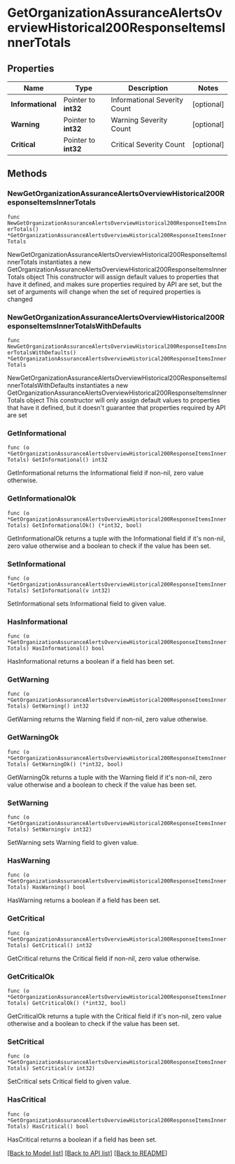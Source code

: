 # GetOrganizationAssuranceAlertsOverviewHistorical200ResponseItemsInnerTotals

## Properties

Name | Type | Description | Notes
------------ | ------------- | ------------- | -------------
**Informational** | Pointer to **int32** | Informational Severity Count | [optional] 
**Warning** | Pointer to **int32** | Warning Severity Count | [optional] 
**Critical** | Pointer to **int32** | Critical Severity Count | [optional] 

## Methods

### NewGetOrganizationAssuranceAlertsOverviewHistorical200ResponseItemsInnerTotals

`func NewGetOrganizationAssuranceAlertsOverviewHistorical200ResponseItemsInnerTotals() *GetOrganizationAssuranceAlertsOverviewHistorical200ResponseItemsInnerTotals`

NewGetOrganizationAssuranceAlertsOverviewHistorical200ResponseItemsInnerTotals instantiates a new GetOrganizationAssuranceAlertsOverviewHistorical200ResponseItemsInnerTotals object
This constructor will assign default values to properties that have it defined,
and makes sure properties required by API are set, but the set of arguments
will change when the set of required properties is changed

### NewGetOrganizationAssuranceAlertsOverviewHistorical200ResponseItemsInnerTotalsWithDefaults

`func NewGetOrganizationAssuranceAlertsOverviewHistorical200ResponseItemsInnerTotalsWithDefaults() *GetOrganizationAssuranceAlertsOverviewHistorical200ResponseItemsInnerTotals`

NewGetOrganizationAssuranceAlertsOverviewHistorical200ResponseItemsInnerTotalsWithDefaults instantiates a new GetOrganizationAssuranceAlertsOverviewHistorical200ResponseItemsInnerTotals object
This constructor will only assign default values to properties that have it defined,
but it doesn't guarantee that properties required by API are set

### GetInformational

`func (o *GetOrganizationAssuranceAlertsOverviewHistorical200ResponseItemsInnerTotals) GetInformational() int32`

GetInformational returns the Informational field if non-nil, zero value otherwise.

### GetInformationalOk

`func (o *GetOrganizationAssuranceAlertsOverviewHistorical200ResponseItemsInnerTotals) GetInformationalOk() (*int32, bool)`

GetInformationalOk returns a tuple with the Informational field if it's non-nil, zero value otherwise
and a boolean to check if the value has been set.

### SetInformational

`func (o *GetOrganizationAssuranceAlertsOverviewHistorical200ResponseItemsInnerTotals) SetInformational(v int32)`

SetInformational sets Informational field to given value.

### HasInformational

`func (o *GetOrganizationAssuranceAlertsOverviewHistorical200ResponseItemsInnerTotals) HasInformational() bool`

HasInformational returns a boolean if a field has been set.

### GetWarning

`func (o *GetOrganizationAssuranceAlertsOverviewHistorical200ResponseItemsInnerTotals) GetWarning() int32`

GetWarning returns the Warning field if non-nil, zero value otherwise.

### GetWarningOk

`func (o *GetOrganizationAssuranceAlertsOverviewHistorical200ResponseItemsInnerTotals) GetWarningOk() (*int32, bool)`

GetWarningOk returns a tuple with the Warning field if it's non-nil, zero value otherwise
and a boolean to check if the value has been set.

### SetWarning

`func (o *GetOrganizationAssuranceAlertsOverviewHistorical200ResponseItemsInnerTotals) SetWarning(v int32)`

SetWarning sets Warning field to given value.

### HasWarning

`func (o *GetOrganizationAssuranceAlertsOverviewHistorical200ResponseItemsInnerTotals) HasWarning() bool`

HasWarning returns a boolean if a field has been set.

### GetCritical

`func (o *GetOrganizationAssuranceAlertsOverviewHistorical200ResponseItemsInnerTotals) GetCritical() int32`

GetCritical returns the Critical field if non-nil, zero value otherwise.

### GetCriticalOk

`func (o *GetOrganizationAssuranceAlertsOverviewHistorical200ResponseItemsInnerTotals) GetCriticalOk() (*int32, bool)`

GetCriticalOk returns a tuple with the Critical field if it's non-nil, zero value otherwise
and a boolean to check if the value has been set.

### SetCritical

`func (o *GetOrganizationAssuranceAlertsOverviewHistorical200ResponseItemsInnerTotals) SetCritical(v int32)`

SetCritical sets Critical field to given value.

### HasCritical

`func (o *GetOrganizationAssuranceAlertsOverviewHistorical200ResponseItemsInnerTotals) HasCritical() bool`

HasCritical returns a boolean if a field has been set.


[[Back to Model list]](../README.md#documentation-for-models) [[Back to API list]](../README.md#documentation-for-api-endpoints) [[Back to README]](../README.md)


